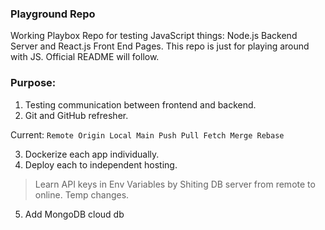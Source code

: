 ### Playground Repo
Working Playbox Repo for testing JavaScript things: Node.js Backend Server and React.js Front End Pages.
This repo is just for playing around with JS. Official README will follow.

### Purpose:
1. Testing communication between frontend and backend.
2. Git and GitHub refresher. 

Current: `Remote Origin Local Main Push Pull Fetch Merge Rebase`

3. Dockerize each app individually.
4. Deploy each to independent hosting. 
>Learn API keys in Env Variables by Shiting DB server from remote to online.
Temp changes.

5. Add MongoDB cloud db

